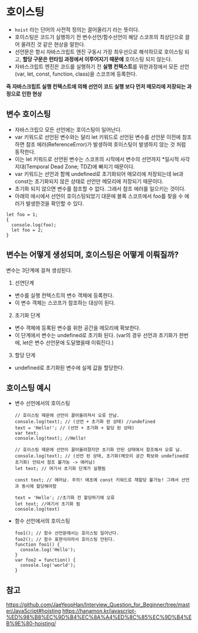 # 호이스팅
- `hoist` 라는 단어의 사전적 정의는 끌어올리기 라는 뜻이다.<br/>
- 호이스팅은 코드가 실행하기 전 변수선언/함수선언이 해당 스코프의 최상단으로 끌어 올려진 것 같은 현상을 말한다.
- 선언문은 항시 자바스크립트 엔진 구동시 가장 최우선으로 해석하므로 호이스팅 되고, **할당 구문은 런타임 과정에서 이루어지기 때문에** 호이스팅 되지 않는다.
- 자바스크립트 엔진은 코드를 실행하기 전 **실행 컨텍스트**를 위한과정에서 모든 선언(var, let, const, function, class)을 스코프에 등록한다.

**즉 자바스크립트 실행 컨텍스트에 의해 선언이 코드 실행 보다 먼저 메모리에 저장되는 과정으로 인한 현상**

## 변수 호이스팅
- 자바스크립으 모든 선언에는 호이스팅이 일어난다.
- var 키워드로 선언된 변수와는 달리 let 키워드로 선언된 변수를 선언문 이전에 참조하면 참조 에러(ReferenceError)가 발생하여 호이스팅이 발생하지 않는 것 처럼 동작한다.
- 이는 let 키워드로 선언된 변수는 스코프의 시작에서 변수의 선언까지 *일시적 사각지대(Temporal Dead Zone; TDZ)에 빠지기 때문이다.
- var 키워드는 선언과 함께 undefined로 초기화되어 메모리에 저장되는데 let과 const는 초기화되지 않은 상태로 선언만 메모리에 저장되기 때문이다.
- 초기화 되지 않으면 변수를 참조할 수 없다. 그래서 참조 에러를 일으키는 것이다.
- 아래의 에시에서 선언이 호이스팅되었기 대문에 블록 스코프에서 foo를 찾을 수 에러가 발생한것을 확인할 수 있다.

```
let foo = 1;
{
  console.log(foo);
  let foo = 2;
}
```

## 변수는 어떻게 생성되며, 호이스팅은 어떻게 이뤄질까?
변수는 3단계에 걸쳐 생성된다.

1. 선연단계
  - 변수를 실행 컨텍스트의 변수 객체에 등록한다.
  - 이 변수 객체는 스코프가 참조하는 대상이 된다.
2. 초기화 단계
  - 변수 객체에 등록된 변수를 위한 공간을 메모리에 확보한다.
  - 이 단계에서 변수는 undefined로 초기화 된다. (var의 경우 선언과 초기화가 한번에, let은 변수 선언문에 도달했을때 이뤄진다.)
3. 할당 단게
  - undefined로 초기화된 변수에 실제 값을 할당한다.

## 호이스팅 예시
- 변수 선언에서의 호이스팅
  
  ```
  // 호이스팅 때문에 선언이 끌어올려져서 오류 안남.
  console.log(text); // (선언 + 초기화 된 상태) //undefined
  text = 'Hello!'; // (선언 + 초기화 + 할당 된 상태)
  var text;
  console.log(text); //Hello!
  ```
  
  ```
  // 호이스팅 때문에 선언이 끌어올려졌지만 초기화 안된 상태에서 참조해서 오류 남.
  console.log(text); // (선언 된 상태, 초기화(메모리 공간 확보와 undefined로 초기화) 안되서 참조 불가능 -> 에러남)
  let text; // 여기서 초기화 단계가 실행됨
  ```
  
  ```
  const text; // 에러남. 주의! 애초에 const 키워드로 재할당 불가능! 그래서 선언과 동시에 할당해야함
  ```
  
  ```
  text = 'Hello'; //초기화 전 할당하기에 오류
  let text; //여기서 초기화 됨
  console.log(text)
  ```
 
- 함수 선언에서의 호이스팅
  ```
  foo1(); // 함수 선언문에서는 호이스팅 일어난다.
  foo2(); // 함수 표현식이라서 호이스팅 안된다.
  function foo1() {
    console.log('Hello');
  }
  var foo2 = function() {
    console.log('world');
  }
  ```

## 참고
https://github.com/JaeYeopHan/Interview_Question_for_Beginner/tree/master/JavaScript#hoisting
https://hanamon.kr/javascript-%ED%98%B8%EC%9D%B4%EC%8A%A4%ED%8C%85%EC%9D%B4%EB%9E%80-hoisting/ <br/>
